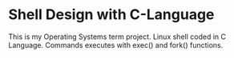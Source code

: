 # Shell Design with C-Language
This is my Operating Systems term project. Linux shell coded in C Language. Commands executes with exec() and fork() functions.
